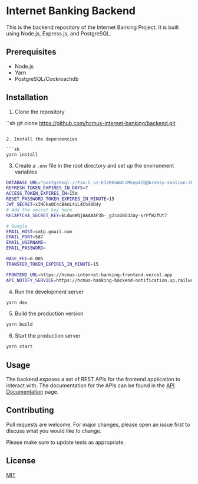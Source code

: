 # Internet Banking Backend

This is the backend repository of the Internet Banking Project. It is built using Node.js, Express.js, and PostgreSQL.

## Prerequisites

- Node.js
- Yarn
- PostgreSQL/Cockroachdb

## Installation

1. Clone the repository

``sh
git clone https://github.com/hcmus-internet-banking/backend.git
```

2. Install the dependencies

```sh
yarn install
```

3. Create a `.env` file in the root directory and set up the environment variables

```sh
DATABASE_URL="postgresql://tin:5_uz-EIzKE6W4CcMEep4ZQ@brassy-sealion-2849.6xw.cockroachlabs.cloud:26257/defaultdb?sslmode-verify-full"
REFRESH_TOKEN_EXPIRES_IN_DAYS=7
ACCESS_TOKEN_EXPIRES_IN=15m
RESET_PASSWORD_TOKEN_EXPIRES_IN_MINUTE=15
JWT_SECRET=xINCka0C4cB4nL4iL4Ch40D4y
# Add the secret key here
RECAPTCHA_SECRET_KEY=6LdwoWQjAAAAAP3b-_gZcxGBO32ay-xrPfW2fUt7

# Google
EMAIL_HOST=smtp.gmail.com
EMAIL_PORT=587
EMAIL_USERNAME=
EMAIL_PASSWORD=

BASE_FEE=0.005
TRANSFER_TOKEN_EXPIRES_IN_MINUTE=15

FRONTEND_URL=https://hcmus-internet-banking-frontend.vercel.app
API_NOTIFY_SERVICE=https://hcmus-banking-backend-notification.up.railway.app
```

4. Run the development server

```sh
yarn dev
```

5. Build the production version

```sh
yarn build
```

6. Start the production server

```sh
yarn start
```

## Usage

The backend exposes a set of REST APIs for the frontend application to interact with. The documentation for the APIs can be found in the [API Documentation](https://documenter.getpostman.com/view/10246845/Szt8fAqe?version=latest) page.

## Contributing

Pull requests are welcome. For major changes, please open an issue first to discuss what you would like to change.

Please make sure to update tests as appropriate.

## License

[MIT](https://choosealicense.com/licenses/mit/)
